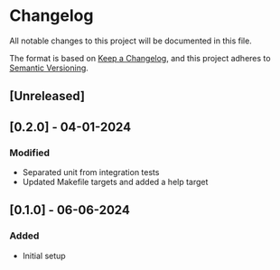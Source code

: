 # Changelog

All notable changes to this project will be documented in this file.

The format is based on [Keep a Changelog](https://keepachangelog.com/en/1.0.0/),
and this project adheres to [Semantic Versioning](https://semver.org/spec/v2.0.0.html).

## [Unreleased]

## [0.2.0] - 04-01-2024

### Modified

- Separated unit from integration tests
- Updated Makefile targets and added a help target

## [0.1.0] - 06-06-2024

### Added

- Initial setup